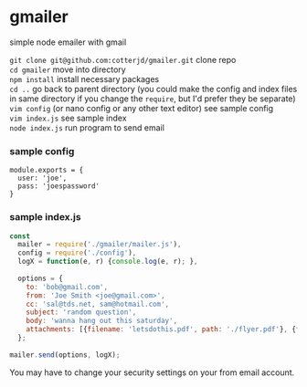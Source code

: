 # gmailer
simple node emailer with gmail

`git clone git@github.com:cotterjd/gmailer.git` clone repo <br>
`cd gmailer` move into directory <br>
`npm install` install necessary packages<br>
`cd ..` go back to parent directory (you could make the config and index files in same directory if you change the `require`, but I'd prefer they be separate) <br>
`vim config` (or nano config or any other text editor) see sample config <br>
`vim index.js` see sample index <br>
`node index.js` run program to send email

### sample config
```
module.exports = {
  user: 'joe',
  pass: 'joespassword'
}
```

### sample index.js

```javascript
const
  mailer = require('./gmailer/mailer.js'),
  config = require('./config'),
  logX = function(e, r) {console.log(e, r); },
  
  options = {
    to: 'bob@gmail.com',
    from: 'Joe Smith <joe@gmail.com>',
    cc: 'sal@tds.net, sam@hotmail.com',
    subject: 'random question',
    body: 'wanna hang out this saturday',
    attachments: [{filename: 'letsdothis.pdf', path: './flyer.pdf'}, {filename: 'randomPicture.png', path: './randomPicture.png'}]
  };
  
mailer.send(options, logX);
```
You may have to change your security settings on your from email account. 
